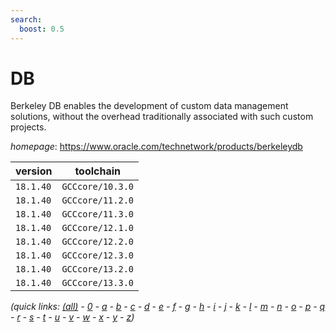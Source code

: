 ```yaml
---
search:
  boost: 0.5
---
```

# DB

Berkeley DB enables the development of custom data management  solutions, without the overhead traditionally associated with such custom  projects.

*homepage*: <https://www.oracle.com/technetwork/products/berkeleydb>

version | toolchain
--------|----------
``18.1.40`` | ``GCCcore/10.3.0``
``18.1.40`` | ``GCCcore/11.2.0``
``18.1.40`` | ``GCCcore/11.3.0``
``18.1.40`` | ``GCCcore/12.1.0``
``18.1.40`` | ``GCCcore/12.2.0``
``18.1.40`` | ``GCCcore/12.3.0``
``18.1.40`` | ``GCCcore/13.2.0``
``18.1.40`` | ``GCCcore/13.3.0``


*(quick links: [(all)](../index.md) - [0](../0/index.md) - [a](../a/index.md) - [b](../b/index.md) - [c](../c/index.md) - [d](../d/index.md) - [e](../e/index.md) - [f](../f/index.md) - [g](../g/index.md) - [h](../h/index.md) - [i](../i/index.md) - [j](../j/index.md) - [k](../k/index.md) - [l](../l/index.md) - [m](../m/index.md) - [n](../n/index.md) - [o](../o/index.md) - [p](../p/index.md) - [q](../q/index.md) - [r](../r/index.md) - [s](../s/index.md) - [t](../t/index.md) - [u](../u/index.md) - [v](../v/index.md) - [w](../w/index.md) - [x](../x/index.md) - [y](../y/index.md) - [z](../z/index.md))*

